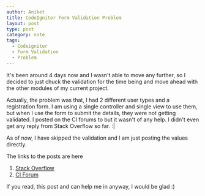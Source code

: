 ```yaml
---
author: Aniket
title: CodeIgniter Form Validation Problem
layout: post
type: post
category: note
tags:
  - Codeigniter
  - Form Validation
  - Problem
---
```

It's been around 4 days now and I wasn't able to move any further, so I decided to just chuck the validation for the time being and move ahead with the other modules of my current project.

Actually, the problem was that, I had 2 different user types and a registration form. I am using a single controller and single view to use them, but when I use the form to submit the details, they were not getting validated. I posted on the CI forums to but it wasn't of any help. I didn't even get any reply from Stack Overflow so far. :|

As of now, I have skipped the validation and I am just posting the values directly.

The links to the posts are here

1.  [Stack Overflow](http://stackoverflow.com/questions/7006552/form-validation-not-working-in-code-igniter)
2.  [CI Forum](http://codeigniter.com/forums/viewthread/196345/)

If you read, this post and can help me in anyway, I would be glad :)